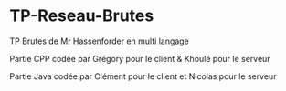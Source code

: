 TP-Reseau-Brutes
================

TP Brutes de Mr Hassenforder en multi langage

Partie CPP codée par Grégory pour le client & Khoulé pour le serveur

Partie Java codée par Clément pour le client et Nicolas pour le serveur
